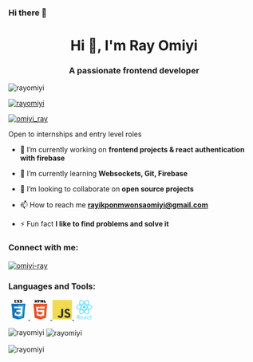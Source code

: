 ### Hi there 👋
<h1 align="center">Hi 👋, I'm Ray Omiyi</h1> 
<h3 align="center">A passionate frontend developer</h3>

<p align="left"> <img src="https://komarev.com/ghpvc/?username=rayomiyi&label=Profile%20views&color=0e75b6&style=flat" alt="rayomiyi" /> </p>

<p align="left"> <a href="https://github.com/ryo-ma/github-profile-trophy"><img src="https://github-profile-trophy.vercel.app/?username=rayomiyi" alt="rayomiyi" /></a> </p>

<p align="left"> <a href="https://twitter.com/omiyi_ray" target="blank"><img src="https://img.shields.io/twitter/follow/omiyi-ray?logo=twitter&style=for-the-badge" alt="omiyi_ray" /></a> </p>
Open to internships and entry level roles

- 🔭 I’m currently working on **frontend projects & react authentication with firebase**
  
- 🌱 I’m currently learning **Websockets, Git, Firebase**

- 👯 I’m looking to collaborate on **open source projects**



- 📫 How to reach me **rayikponmwonsaomiyi@gmail.com**

- ⚡ Fun fact **I like to find problems and solve it**

<h3 align="left">Connect with me:</h3>
<p align="left">
<a href="https://twitter.com/omiyi_ray" target="blank"><img align="center" src="https://raw.githubusercontent.com/rahuldkjain/github-profile-readme-generator/master/src/images/icons/Social/twitter.svg" alt="omiyi-ray" height="30" width="40" /></a>
</p>

<h3 align="left">Languages and Tools:</h3>
<p align="left"> <a href="https://www.w3schools.com/css/" target="_blank" rel="noreferrer"> <img src="https://raw.githubusercontent.com/devicons/devicon/master/icons/css3/css3-original-wordmark.svg" alt="css3" width="40" height="40"/> </a> <a href="https://www.w3.org/html/" target="_blank" rel="noreferrer"> <img src="https://raw.githubusercontent.com/devicons/devicon/master/icons/html5/html5-original-wordmark.svg" alt="html5" width="40" height="40"/> </a> <a href="https://developer.mozilla.org/en-US/docs/Web/JavaScript" target="_blank" rel="noreferrer"> <img src="https://raw.githubusercontent.com/devicons/devicon/master/icons/javascript/javascript-original.svg" alt="javascript" width="40" height="40"/> </a> <a href="https://reactjs.org/" target="_blank" rel="noreferrer"> <img src="https://raw.githubusercontent.com/devicons/devicon/master/icons/react/react-original-wordmark.svg" alt="react" width="40" height="40"/> </a> </p>

<p><img align="left" src="https://github-readme-stats.vercel.app/api/top-langs?username=rayomiyi&show_icons=true&locale=en&layout=compact" alt="rayomiyi" /></p>

<p>&nbsp;<img align="center" src="https://github-readme-stats.vercel.app/api?username=rayomiyi&show_icons=true&locale=en" alt="rayomiyi" /></p>

<p><img align="center" src="https://github-readme-streak-stats.herokuapp.com/?user=rayomiyi&" alt="rayomiyi" /></p>

<!--
**RayOmiyi/RayOmiyi** is a ✨ _special_ ✨ repository because its `README.md` (this file) appears on your GitHub profile.

Here are some ideas to get you started:

- 🔭 I’m currently working on ...
- 🌱 I’m currently learning ...
- 👯 I’m looking to collaborate on ...
- 🤔 I’m looking for help with ...
- 💬 Ask me about ...
- 📫 How to reach me: ...
- 😄 Pronouns: ...
- ⚡ Fun fact: ... 
-->
